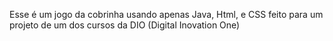 Esse é um jogo da cobrinha usando apenas Java, Html, e CSS feito para um projeto de um dos cursos da DIO (Digital Inovation One)